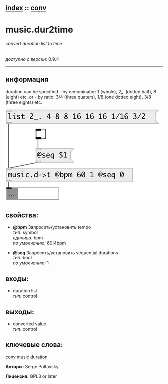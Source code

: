 [index](index.html) :: [conv](category_conv.html)
---

# music.dur2time

###### convert duration list to time

*доступно с версии:* 0.9.4

---


## информация
duration can be specified - by denominator: 1 (whole), 2_. (dotted half), 8 (eight) etc. or - by ratio: 3/4 (three quaters), 1/8.(one dotted eight), 3/8 (three eights) etc.


[![example](../examples/img/music.dur2time.jpg)](../examples/pd/music.dur2time.pd)







## свойства:

* **@bpm** 
Запросить/установить tempo<br>
_тип:_ symbol<br>
_единица:_ bpm<br>
_по умолчанию:_ 60|4bpm<br>

* **@seq** 
Запросить/установить sequential durations<br>
_тип:_ bool<br>
_по умолчанию:_ 1<br>



## входы:

* duration list<br>
_тип:_ control



## выходы:

* converted value<br>
_тип:_ control



## ключевые слова:

[conv](keywords/conv.html)
[music](keywords/music.html)
[duration](keywords/duration.html)






**Авторы:** Serge Poltavsky




**Лицензия:** GPL3 or later





